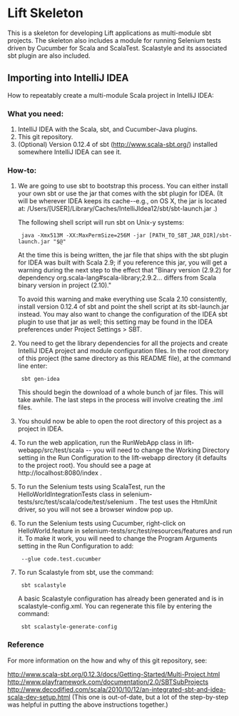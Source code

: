 # Lift Skeleton

This is a skeleton for developing Lift applications as multi-module sbt projects. The skeleton also includes a module for running Selenium tests driven by Cucumber for Scala and ScalaTest. Scalastyle and its associated sbt plugin are also included.

## Importing into IntelliJ IDEA

How to repeatably create a multi-module Scala project in IntelliJ IDEA:

### What you need:

1. IntelliJ IDEA with the Scala, sbt, and Cucumber-Java plugins.
2. This git repository.
3. (Optional) Version 0.12.4 of sbt (http://www.scala-sbt.org/) installed somewhere IntelliJ IDEA can see it.

### How-to:

1. We are going to use sbt to bootstrap this process. You can either install your own sbt or use the jar that comes with the sbt plugin for IDEA. (It will be wherever IDEA keeps its cache--e.g., on OS X, the jar is located at: /Users/[USER]/Library/Caches/IntelliJIdea12/sbt/sbt-launch.jar .)

	The following shell script will run sbt on Unix-y systems:

		java -Xmx513M -XX:MaxPermSize=256M -jar [PATH_TO_SBT_JAR_DIR]/sbt-launch.jar "$@"

	At the time this is being written, the jar file that ships with the sbt
	plugin for IDEA was built with Scala 2.9; if you reference this jar, you
	will get a warning during the next step to the effect that "Binary version
	(2.9.2) for dependency org.scala-lang#scala-library;2.9.2... differs
	from Scala binary version in project (2.10)."

	To avoid this warning and make everything use Scala 2.10 consistently,
	install version 0.12.4 of sbt and point the shell script at its
	sbt-launch.jar instead. You may also want to change the configuration of
	the IDEA sbt plugin to use that jar as well; this setting may be found
	in the IDEA preferences under Project Settings > SBT.

2. You need to get the library dependencies for all the projects and create IntelliJ IDEA project and module configuration files. In the root directory of this project (the same directory as this README file), at the command line enter:

	    sbt gen-idea

	This should begin the download of a whole bunch of jar files. This will 
	take awhile. The last steps in the process will involve creating the .iml files.

3. You should now be able to open the root directory of this project as a project in IDEA. 

4. To run the web application, run the RunWebApp class in lift-webapp/src/test/scala -- you will need to change the Working Directory setting in the Run Configuration to the lift-webapp directory (it defaults to the project root). You should see a page at http://localhost:8080/index .

5. To run the Selenium tests using ScalaTest, run the HelloWorldIntegrationTests class in selenium-tests/src/test/scala/code/test/selenium . The test uses the HtmlUnit driver, so you will not see a browser window pop up.

6. To run the Selenium tests using Cucumber, right-click on HelloWorld.feature in selenium-tests/src/test/resources/features and run it. To make it work, you will need to change the Program Arguments setting in the Run Configuration to add:

	    --glue code.test.cucumber

7. To run Scalastyle from sbt, use the command:

        sbt scalastyle

    A basic Scalastyle configuration has already been generated and is in scalastyle-config.xml. You can regenerate this file by entering the command:

        sbt scalastyle-generate-config

### Reference

For more information on the how and why of this git repository, see:

http://www.scala-sbt.org/0.12.3/docs/Getting-Started/Multi-Project.html
http://www.playframework.com/documentation/2.0/SBTSubProjects
http://www.decodified.com/scala/2010/10/12/an-integrated-sbt-and-idea-scala-dev-setup.html
(This one is out-of-date, but a lot of the step-by-step was helpful in putting the above instructions together.)
